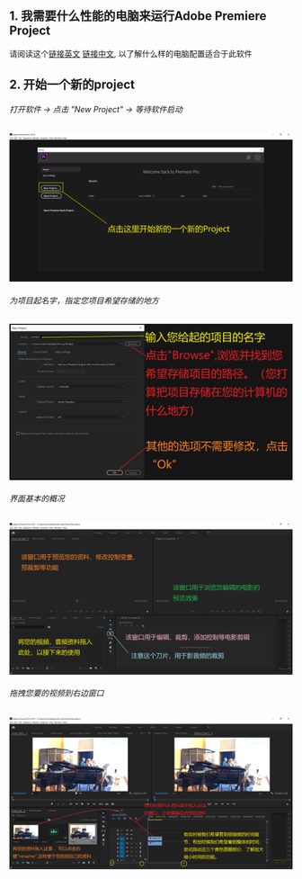 ## 1. 我需要什么性能的电脑来运行Adobe Premiere Project <br>
请阅读这个[链接英文](https://helpx.adobe.com/premiere-pro/system-requirements.html) [链接中文](https://helpx.adobe.com/cn/premiere-pro/system-requirements.html), 以了解什么样的电脑配置适合于此软件 <br>

## 2. 开始一个新的project
###### 打开软件 -> 点击 "New Project" -> 等待软件启动
![图1: 开始新的project](/Figure/L1/F1.png)
###### 为项目起名字，指定您项目希望存储的地方
![图2: 起名字，选择存储路径](/Figure/L1/F2.png)
###### 界面基本的概况
![图3: 操作界面基本概况](/Figure/L1/F3.png)
###### 拖拽您要的视频到右边窗口
![图4: 拖拽视频](/Figure/L1/F4.png)
